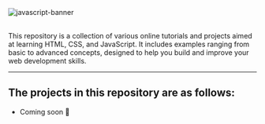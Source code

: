 <img src="https://github.com/user-attachments/assets/16583848-72a5-43b4-bf90-bc4b337b576a" alt="javascript-banner">

<br>
<br>

<p>This repository is a collection of various online tutorials and projects aimed at learning HTML, CSS, and JavaScript. It includes examples ranging from basic to advanced concepts, designed to help you build and improve your web development skills.</p>

<hr>

## The projects in this repository are as follows:

- Coming soon 🚧
